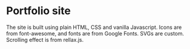 # Portfolio site

The site is built using plain HTML, CSS and vanilla Javascript. Icons are from font-awesome, and fonts are from Google Fonts. SVGs are custom. Scrolling effect is from rellax.js.
